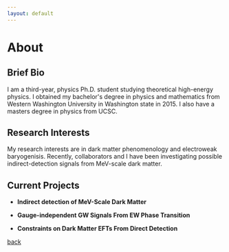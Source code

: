 ```yaml
---
layout: default
---
```


About
=====

Brief Bio
---------

I am a third-year, physics Ph.D. student studying theoretical high-energy physics. I obtained my bachelor's degree in physics and mathematics from Western Washington University in Washington state in 2015. I also have a masters degree in physics from UCSC.

Research Interests
------------------

My research interests are in dark matter phenomenology and electroweak baryogenisis. Recently, collaborators and I have been investigating possible indirect-detection signals from MeV-scale dark matter.

Current Projects
----------------

* **Indirect detection of MeV-Scale Dark Matter**

* **Gauge-independent GW Signals From EW  Phase Transition**

* **Constraints on Dark Matter EFTs From Direct Detection**

[back](./)
